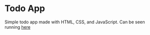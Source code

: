 # Todo App
Simple todo app made with HTML, CSS, and JavaScript. Can be seen running [here](https://codepen.io/Atouraya/full/qpmRNK)

